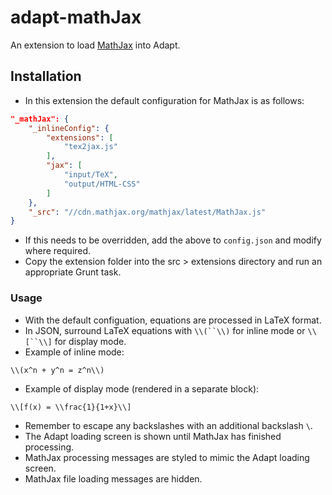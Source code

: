 # adapt-mathJax

An extension to load [MathJax](https://www.mathjax.org) into Adapt.

## Installation

* In this extension the default configuration for MathJax is as follows:
```json
"_mathJax": {
	"_inlineConfig": {
		"extensions": [
			"tex2jax.js"
		],
		"jax": [
			"input/TeX",
			"output/HTML-CSS"
		]
	},
	"_src": "//cdn.mathjax.org/mathjax/latest/MathJax.js"
}
```
* If this needs to be overridden, add the above to `config.json` and modify where required.
* Copy the extension folder into the src > extensions directory and run an appropriate Grunt task.

### Usage

* With the default configuation, equations are processed in LaTeX format.
* In JSON, surround LaTeX equations with `\\(``\\)` for inline mode or `\\[``\\]` for display mode.
* Example of inline mode:
```
\\(x^n + y^n = z^n\\)
```
* Example of display mode (rendered in a separate block):
```
\\[f(x) = \\frac{1}{1+x}\\]
```
* Remember to escape any backslashes with an additional backslash `\`.
* The Adapt loading screen is shown until MathJax has finished processing.
* MathJax processing messages are styled to mimic the Adapt loading screen.
* MathJax file loading messages are hidden.